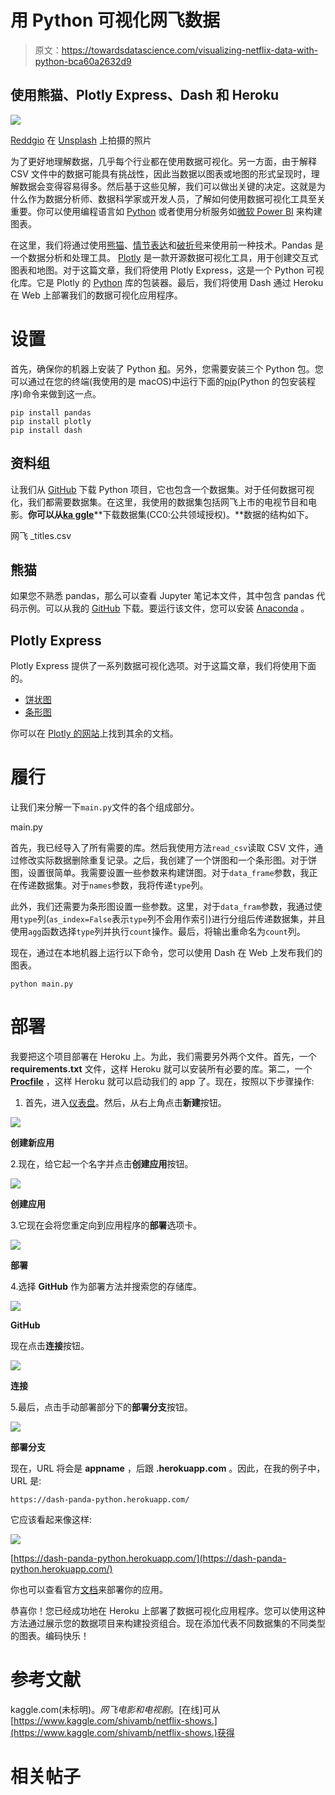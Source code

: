 # 用 Python 可视化网飞数据

> 原文：<https://towardsdatascience.com/visualizing-netflix-data-with-python-bca60a2632d9>

## 使用熊猫、Plotly Express、Dash 和 Heroku

![](img/1f305d762c4ca71cf7a729877f7801f6.png)

[Reddgio](https://unsplash.com/@reddgio?utm_source=medium&utm_medium=referral) 在 [Unsplash](https://unsplash.com?utm_source=medium&utm_medium=referral) 上拍摄的照片

为了更好地理解数据，几乎每个行业都在使用数据可视化。另一方面，由于解释 CSV 文件中的数据可能具有挑战性，因此当数据以图表或地图的形式呈现时，理解数据会变得容易得多。然后基于这些见解，我们可以做出关键的决定。这就是为什么作为数据分析师、数据科学家或开发人员，了解如何使用数据可视化工具至关重要。你可以使用编程语言如 [Python](https://www.python.org/) 或者使用分析服务如[微软 Power BI](https://powerbi.microsoft.com/) 来构建图表。

在这里，我们将通过使用[熊猫](https://pandas.pydata.org/)、[情节表达](https://plotly.com/python/plotly-express/)和[破折号](https://dash.plotly.com/)来使用前一种技术。Pandas 是一个数据分析和处理工具。 [Plotly](https://plotly.com/graphing-libraries/) 是一款开源数据可视化工具，用于创建交互式图表和地图。对于这篇文章，我们将使用 Plotly Express，这是一个 Python 可视化库。它是 Plotly 的 [Python](https://plotly.com/python/) 库的包装器。最后，我们将使用 Dash 通过 Heroku 在 Web 上部署我们的数据可视化应用程序。

# 设置

首先，确保你的机器上安装了 Python [和](https://www.python.org/downloads/)。另外，您需要安装三个 Python 包。您可以通过在您的终端(我使用的是 macOS)中运行下面的[pip](https://pip.pypa.io/en/latest/)(Python 的包安装程序)命令来做到这一点。

```
pip install pandas
pip install plotly
pip install dash
```

## 资料组

让我们从 [GitHub](https://github.com/lifeparticle/dash-panda-python) 下载 Python 项目，它也包含一个数据集。对于任何数据可视化，我们都需要数据集。在这里，我使用的数据集包括网飞上市的电视节目和电影。**你可以从**[**ka ggle**](https://www.kaggle.com/shivamb/netflix-shows)**下载数据集(CC0:公共领域授权)。**数据的结构如下。

网飞 _titles.csv

## 熊猫

如果您不熟悉 pandas，那么可以查看 Jupyter 笔记本文件，其中包含 pandas 代码示例。可以从我的 [GitHub](https://github.com/lifeparticle/Python-Cheatsheet/tree/master/pandas) 下载。要运行该文件，您可以安装 [Anaconda](https://www.anaconda.com/products/individual) 。

## Plotly Express

Plotly Express 提供了一系列数据可视化选项。对于这篇文章，我们将使用下面的。

*   [饼状图](https://plotly.com/python-api-reference/generated/plotly.express.pie.html#plotly.express.pie)
*   [条形图](https://plotly.com/python-api-reference/generated/plotly.express.bar.html#plotly.express.bar)

你可以在 [Plotly 的网站](https://plotly.com/python-api-reference/plotly.express.html)上找到其余的文档。

# 履行

让我们来分解一下`main.py`文件的各个组成部分。

main.py

首先，我已经导入了所有需要的库。然后我使用方法`read_csv`读取 CSV 文件，通过修改实际数据删除重复记录。之后，我创建了一个饼图和一个条形图。对于饼图，设置很简单。我需要设置一些参数来构建饼图。对于`data_frame`参数，我正在传递数据集。对于`names`参数，我将传递`type`列。

此外，我们还需要为条形图设置一些参数。这里，对于`data_fram`参数，我通过使用`type`列(`as_index=False`表示`type`列不会用作索引)进行分组后传递数据集，并且使用`agg`函数选择`type`列并执行`count`操作。最后，将输出重命名为`count`列。

现在，通过在本地机器上运行以下命令，您可以使用 Dash 在 Web 上发布我们的图表。

```
python main.py
```

# 部署

我要把这个项目部署在 Heroku 上。为此，我们需要另外两个文件。首先，一个 **requirements.txt** 文件，这样 Heroku 就可以安装所有必要的库。第二，一个 [**Procfile**](https://devcenter.heroku.com/articles/getting-started-with-python#define-a-procfile) ，这样 Heroku 就可以启动我们的 app 了。现在，按照以下步骤操作:

1.  首先，进入[仪表盘](https://dashboard.heroku.com/apps)。然后，从右上角点击**新建**按钮。

![](img/703ca28fc446a265f793319b1f9bf5ec.png)

**创建新应用**

2.现在，给它起一个名字并点击**创建应用**按钮。

![](img/74825a7ba8d6015752a775d58795ed8c.png)

**创建应用**

3.它现在会将您重定向到应用程序的**部署**选项卡。

![](img/6717be819cbdf8e98854d6ad2dff2b3c.png)

**部署**

4.选择 **GitHub** 作为部署方法并搜索您的存储库。

![](img/b372e18552a5261d58e75c5b0edddcef.png)

**GitHub**

现在点击**连接**按钮。

![](img/d5a161d39a716ec4d6e4b7ebceb1e8bc.png)

**连接**

5.最后，点击手动部署部分下的**部署分支**按钮。

![](img/bf6bf59e84ec72d615a446f948cbaf38.png)

**部署分支**

现在，URL 将会是 **appname** ，后跟 **.herokuapp.com** 。因此，在我的例子中，URL 是:

```
https://dash-panda-python.herokuapp.com/
```

它应该看起来像这样:

![](img/de7a466bc82892078fda13c5438da400.png)

[https://dash-panda-python.herokuapp.com/](https://dash-panda-python.herokuapp.com/)

你也可以查看官方[文档](https://dash.plotly.com/deployment)来部署你的应用。

恭喜你！您已经成功地在 Heroku 上部署了数据可视化应用程序。您可以使用这种方法通过展示您的数据项目来构建投资组合。现在添加代表不同数据集的不同类型的图表。编码快乐！

# **参考文献**

kaggle.com(未标明)。*网飞电影和电视剧*。[在线]可从[https://www.kaggle.com/shivamb/netflix-shows.](https://www.kaggle.com/shivamb/netflix-shows.)获得

# 相关帖子

</how-to-use-plotly-js-for-data-visualization-46933e1bbd29> 